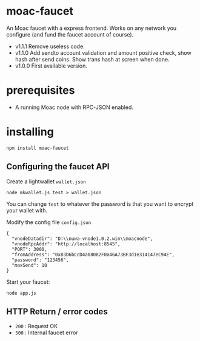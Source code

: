 # moac-faucet

An Moac faucet with a express frontend. Works on any network you configure (and fund the faucet account of course).

* v1.1.1 Remove useless code.
* v1.1.0 Add sendto account validation and amount positive check, show hash after send coins.
  Show trans hash at screen when done.
* v1.0.0 First available version.

# prerequisites

- A running Moac node with RPC-JSON enabled.

# installing

```
npm install moac-faucet
```

## Configuring the faucet API

Create a lightwallet ```wallet.json```

```
node mkwallet.js test > wallet.json
```

You can change `test` to whatever the password is that you want to encrypt your wallet with.

Modify the config file ```config.json```

```
{
  "vnodeDatadir": "D:\\nuwa-vnode1.0.2.win\\moacnode",
  "vnodeRpcAddr": "http://localhost:8545",
  "PORT": 3000,
  "fromAddress": "0x83D6bCcD4a08082F0a46A73BF3d1e314147eC94E",
  "password": "123456",
  "maxSend": 10
}
```

Start your faucet:

```
node app.js
```

## HTTP Return / error codes

* ```200``` : Request OK
* ```500``` : Internal faucet error











